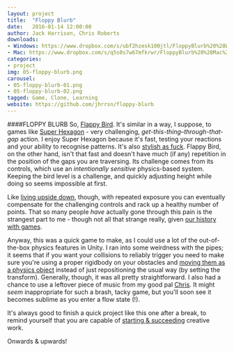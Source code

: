 ```yaml
---
layout: project
title:  "Floppy Blurb"
date:   2016-01-14 12:00:00
author: Jack Harrison, Chris Roberts
downloads:
- Windows: https://www.dropbox.com/s/ubf2hzesk100jtl/FloppyBlurb%20%28Windows%29.zip?dl=0
- Mac: https://www.dropbox.com/s/q5s0s7w67mfkrwr/FloppyBlurb%20%28Mac%29.zip?dl=0
categories:
- project
img: 05-floppy-blurb.png
carousel:
- 05-floppy-blurb-01.png
- 05-floppy-blurb-02.png
tagged: Game, Clone, Learning
website: https://github.com/jhrrsn/floppy-blurb
---
```

####FLOPPY BLURB
So, [Flappy Bird](https://en.wikipedia.org/wiki/Flappy_Bird). It's similar in a way, I suppose, to games like [Super Hexagon](http://superhexagon.com) - very challenging, _get-this-thing–through-that-gap_ action. I enjoy Super Hexagon because it's fast, testing your reactions and your ability to recognise patterns. It's also [stylish as fuck](https://www.youtube.com/watch?v=2sz0mI_6tLQ). Flappy Bird, on the other hand, isn't that fast and doesn't have much (if any) repetition in the position of the gaps you are traversing. Its challenge comes from its controls, which use an _intentionally sensitive_ physics-based system. Keeping the bird level is a challenge, and quickly adjusting height while doing so seems impossible at first.

Like [living upside down](https://en.wikipedia.org/wiki/Perceptual_adaptation), though, with repeated exposure you can eventually compensate for the challenging controls and rack up a healthy number of points. That so many people _have_ actually gone through this pain is the strangest part to me - though not all that strange really, given [our history with games](https://en.wikipedia.org/wiki/Knife_game).

Anyway, this was a quick game to make, as I could use a lot of the out-of-the-box physics features in Unity. I ran into some weirdness with the pipes; it seems that if you want your collisions to reliably trigger you need to make sure you're using a proper rigidbody on your obstacles and [moving them as a physics object](http://docs.unity3d.com/ScriptReference/Rigidbody2D.MovePosition.html) instead of just repositioning the usual way (by setting the transform). Generally, though, it was all pretty straightforward. I also had a chance to use a leftover piece of music from my good pal [Chris](http://twitter.com/mosslungs). It might _seem_ inappropriate for such a brash, tacky game, but you'll soon see it becomes sublime as you enter a flow state (!).

It's always good to finish a quick project like this one after a break, to remind yourself that you are capable of [starting & succeeding](http://jamesclear.com/start-succeed) creative work.

Onwards & upwards!
